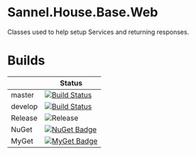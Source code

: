 # Sannel.House.Base.Web
Classes used to help setup Services and returning responses.

# Builds

||Status|
|--|--|
|master|[![Build Status](https://dev.azure.com/SannelHouse/House%20Builds/_apis/build/status/House/Base.Web?branchName=master)](https://dev.azure.com/SannelHouse/House%20Builds/_build/latest?definitionId=22&branchName=master)|
|develop|[![Build Status](https://dev.azure.com/SannelHouse/House%20Builds/_apis/build/status/House/Base.Web?branchName=develop)](https://dev.azure.com/SannelHouse/House%20Builds/_build/latest?definitionId=22&branchName=develop)|
|Release|![Release](https://vsrm.dev.azure.com/SannelHouse/_apis/public/Release/badge/86b07db9-9ed4-4c59-845b-494cffefe9c9/15/23)|
|NuGet|[![NuGet Badge](https://buildstats.info/nuget/Sannel.House.Base.Web?includePreReleases=true)](https://www.nuget.org/packages/Sannel.House.Base.Web/)|
|MyGet|[![MyGet Badge](https://buildstats.info/myget/sannel-house/Sannel.House.Base.Web)](https://www.myget.org/feed/sannel-house/package/nuget/Sannel.House.Base.Web)|
